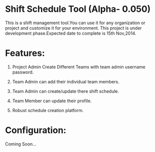 Shift Schedule Tool (Alpha- 0.050)
=================================

This is a shift management tool.You can use it for any organization or project and customize it for your environment.
This project is under development phase.Expected date to complete is 15th Nov,2014.


Features:
==========

1. Project Admin Create Different Teams with team admin username password.

2. Team Admin can add their individual team members.

3. Team Admin can create/update there shift schedule.

4. Team Member can update their profile.

5. Robust schedule creation platform.


Configuration:
===============

Coming Soon... 
